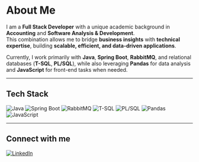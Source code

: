 # About Me

I am a **Full Stack Developer** with a unique academic background in **Accounting** and **Software Analysis & Development**.  
This combination allows me to bridge **business insights** with **technical expertise**, building **scalable, efficient, and data-driven applications**.  

Currently, I work primarily with **Java**, **Spring Boot**, **RabbitMQ**, and relational databases (**T-SQL**, **PL/SQL**), while also leveraging **Pandas** for data analysis and **JavaScript** for front-end tasks when needed.

---

## Tech Stack

![Java](https://img.shields.io/badge/Java-007396?style=for-the-badge&logo=openjdk&logoColor=white)
![Spring Boot](https://img.shields.io/badge/Spring_Boot-6DB33F?style=for-the-badge&logo=springboot&logoColor=white)
![RabbitMQ](https://img.shields.io/badge/RabbitMQ-FF6600?style=for-the-badge&logo=rabbitmq&logoColor=white)
![T-SQL](https://img.shields.io/badge/T--SQL-CC2927?style=for-the-badge&logo=microsoftsqlserver&logoColor=white)
![PL/SQL](https://img.shields.io/badge/PL--SQL-F80000?style=for-the-badge&logo=oracle&logoColor=white)
![Pandas](https://img.shields.io/badge/Pandas-150458?style=for-the-badge&logo=pandas&logoColor=white)
![JavaScript](https://img.shields.io/badge/JavaScript-F7DF1E?style=for-the-badge&logo=javascript&logoColor=black)

---

## Connect with me

[![LinkedIn](https://img.shields.io/badge/LinkedIn-%230077B5.svg?style=for-the-badge&logo=linkedin&logoColor=white)](https://www.linkedin.com/in/lucas-damasceno-821983169/)
